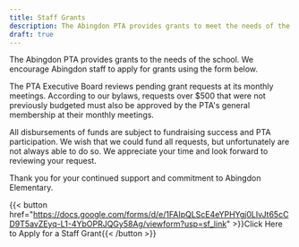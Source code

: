 ```yaml
---
title: Staff Grants
description: The Abingdon PTA provides grants to meet the needs of the school.
draft: true
---
```


The Abingdon PTA provides grants to the needs of the school. We encourage Abingdon staff to apply for grants using the form below.

The PTA Executive Board reviews pending grant requests at its monthly meetings. According to our bylaws, requests over $500 that were not previously budgeted must also be approved by the PTA's general membership at their monthly meetings.

All disbursements of funds are subject to fundraising success and PTA participation. We wish that we could fund all requests, but unfortunately are not always able to do so. We appreciate your time and look forward to reviewing your request.

Thank you for your continued support and commitment to Abingdon Elementary.

{{< button href="https://docs.google.com/forms/d/e/1FAIpQLScE4eYPHYgj0LIvJt65cCD9T5avZEyq-L1-4YbOPRJQGy58Ag/viewform?usp=sf_link" >}}Click Here to Apply for a Staff Grant{{< /button >}}